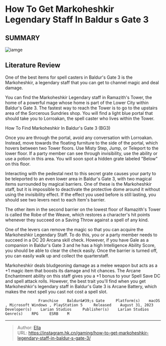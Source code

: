 # How To Get Markoheshkir Legendary Staff In Baldur s Gate 3


## SUMMARY 

![iamge](https://static1.srcdn.com/wordpress/wp-content/uploads/2023/08/how-to-get-markoheshkir-legendary-staff-in-baldur-s-gate-3.jpg)

## Literature Review

One of the best items for spell casters in Baldur&#39;s Gate 3 is the Markoheshkir, a legendary staff that you can get to channel magic and deal damage.





You can find the Markoheshkir Legendary staff in Ramazith&#39;s Tower, the home of a powerful mage whose home is part of the Lower City within Baldur&#39;s Gate 3. The fastest way to reach the Tower is to go to the upstairs area of the Sorcerous Sundries shop. You will find a light blue portal that should take you to Lorroakan, the spell caster who lives within the Tower.




  


 How To Find Markoheshkir In Baldur&#39;s Gate 3 (BG3) 
          

Once you are through the portal, avoid any conversation with Lorroakan. Instead, move towards the floating furniture to the side of the portal, which hovers between two Tower floors. Use Misty Step, Jump, or Teleport to the lower floor. If a party member can see through invisibility, use the ability or use a potion in this area. You will soon spot a hidden grate labeled &#34;Below&#34; on this floor.

Interacting with the pedestal next to this secret grate causes your party to be teleported to an even lower area in Baldur&#39;s Gate 3, with two magical items surrounded by magical barriers. One of these is the Markoheshkir staff, but it is impossible to deactivate the protective dome around it without using the invisibility effect. If the effect you used before is still lasting, you should see two levers next to each item&#39;s barrier.






The other item in the second barrier on the lowest floor of Ramazith&#39;s Tower is called the Robe of the Weave, which restores a character&#39;s hit points whenever they succeed on a Saving Throw against a spell of any kind.




One of the levers can remove the magic so that you can acquire the Markoheshkir Legendary Staff. To do this, you or a party member needs to succeed in a DC 20 Arcana skill check. However, if you have Gale as a companion in Baldur&#39;s Gate 3 and he has a high Intelligence Ability Score, you should be able to clear the check easily. Once the barrier is turned off, you can easily walk up and collect the quarterstaff.

Markoheshkir deals bludgeoning damage as a melee weapon but acts as a &#43;1 magic item that boosts its damage and hit chances. The Arcane Enchantment ability on this staff gives you a &#43;1 bonus to your Spell Save DC and spell attack rolls. However, the best trait you&#39;ll find when you get Markoheshkir&#39;s legendary staff in Baldur&#39;s Gate 3 is Arcane Battery, which makes the next spell you cast not cost a spell slot.




                   Franchise    Baldur&#39;s Gate     Platform(s)    macOS , Microsoft Windows , PlayStation 5     Released    August 31, 2023     Developer(s)    Larian Studios     Publisher(s)    Larian Studios     Genre(s)    RPG     ESRB    M      


---

> Author: [Ella](https://instagram.hk.cn/)  
> URL: https://instagram.hk.cn/gaming/how-to-get-markoheshkir-legendary-staff-in-baldur-s-gate-3/  

